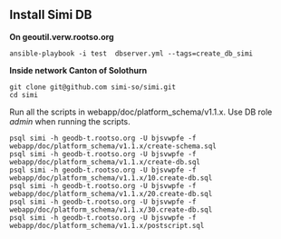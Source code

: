 ## Install Simi DB

**On geoutil.verw.rootso.org**
```
ansible-playbook -i test  dbserver.yml --tags=create_db_simi
```

**Inside network Canton of Solothurn**
```
git clone git@github.com simi-so/simi.git
cd simi
```

Run all the scripts in webapp/doc/platform_schema/v1.1.x. Use DB role *admin* when running the scripts.
```
psql simi -h geodb-t.rootso.org -U bjsvwpfe -f webapp/doc/platform_schema/v1.1.x/create-schema.sql
psql simi -h geodb-t.rootso.org -U bjsvwpfe -f webapp/doc/platform_schema/v1.1.x/create-db.sql
psql simi -h geodb-t.rootso.org -U bjsvwpfe -f webapp/doc/platform_schema/v1.1.x/10.create-db.sql
psql simi -h geodb-t.rootso.org -U bjsvwpfe -f webapp/doc/platform_schema/v1.1.x/20.create-db.sql
psql simi -h geodb-t.rootso.org -U bjsvwpfe -f webapp/doc/platform_schema/v1.1.x/30.create-db.sql
psql simi -h geodb-t.rootso.org -U bjsvwpfe -f webapp/doc/platform_schema/v1.1.x/postscript.sql
```
